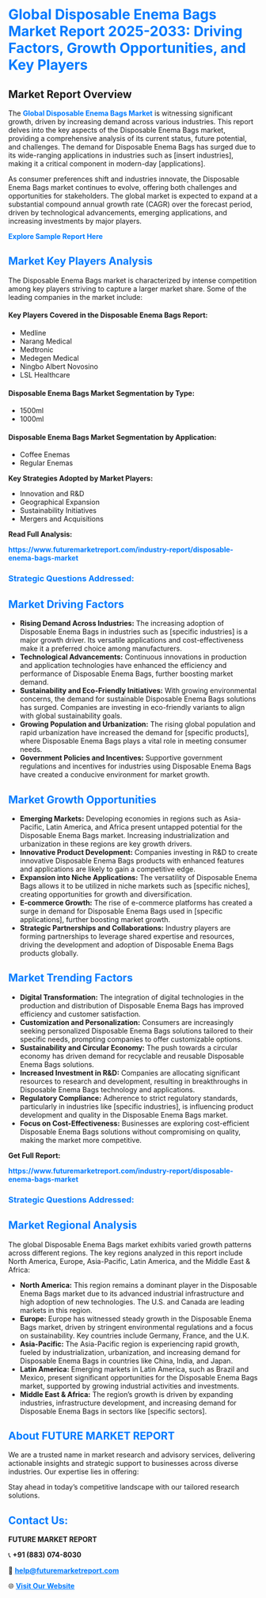 <h1 style="color: #007BFF;">Global Disposable Enema Bags Market Report 2025-2033: Driving Factors, Growth Opportunities, and Key Players</h1>

<section id="overview">
<h2>Market Report Overview</h2>
<p>The <a href="https://www.futuremarketreport.com/industry-report/disposable-enema-bags-market" style="color: #007BFF; text-decoration: none;"><strong>Global Disposable Enema Bags Market</strong></a> is witnessing significant growth, driven by increasing demand across various industries. This report delves into the key aspects of the Disposable Enema Bags market, providing a comprehensive analysis of its current status, future potential, and challenges. The demand for Disposable Enema Bags has surged due to its wide-ranging applications in industries such as [insert industries], making it a critical component in modern-day [applications].</p>
<p>As consumer preferences shift and industries innovate, the Disposable Enema Bags market continues to evolve, offering both challenges and opportunities for stakeholders. The global market is expected to expand at a substantial compound annual growth rate (CAGR) over the forecast period, driven by technological advancements, emerging applications, and increasing investments by major players.</p>
</section>

<section id="overview">
<p><a href="https://www.futuremarketreport.com/request-sample/reportId=79410" style="color: #007BFF; text-decoration: none;"><strong>Explore Sample Report Here</strong></a></p>
</section>

<section id="key-players">
<h2 style="color: #007BFF;">Market Key Players Analysis</h2>
<p>The Disposable Enema Bags market is characterized by intense competition among key players striving to capture a larger market share. Some of the leading companies in the market include:</p>
<h4>Key Players Covered in the Disposable Enema Bags Report:</h4>
<ul><li>Medline</li><li>Narang Medical</li><li>Medtronic</li><li>Medegen Medical</li><li>Ningbo Albert Novosino</li><li>LSL Healthcare</li></ul>
<h4>Disposable Enema Bags Market Segmentation by Type:</h4>
<ul><li>1500ml</li><li>1000ml</li></ul>

<h4>Disposable Enema Bags Market Segmentation by Application:</h4>
<ul><li>Coffee Enemas</li><li>Regular Enemas</li></ul>
<p><strong>Key Strategies Adopted by Market Players:</strong></p>
<ul>
<li>Innovation and R&D</li>
<li>Geographical Expansion</li>
<li>Sustainability Initiatives</li>
<li>Mergers and Acquisitions</li>
</ul>
</section>

<section>
<p><strong>Read Full Analysis: </strong></p><a href="https://www.futuremarketreport.com/industry-report/disposable-enema-bags-market" style="color: #007BFF; text-decoration: none;"><strong>https://www.futuremarketreport.com/industry-report/disposable-enema-bags-market</strong></a>
<h3 style="color: #007BFF;">Strategic Questions Addressed:</h3>
</section>

<section id="driving-factors">
<h2 style="color: #007BFF;">Market Driving Factors</h2>
<ul>
<li><strong>Rising Demand Across Industries:</strong> The increasing adoption of Disposable Enema Bags in industries such as [specific industries] is a major growth driver. Its versatile applications and cost-effectiveness make it a preferred choice among manufacturers.</li>
<li><strong>Technological Advancements:</strong> Continuous innovations in production and application technologies have enhanced the efficiency and performance of Disposable Enema Bags, further boosting market demand.</li>
<li><strong>Sustainability and Eco-Friendly Initiatives:</strong> With growing environmental concerns, the demand for sustainable Disposable Enema Bags solutions has surged. Companies are investing in eco-friendly variants to align with global sustainability goals.</li>
<li><strong>Growing Population and Urbanization:</strong> The rising global population and rapid urbanization have increased the demand for [specific products], where Disposable Enema Bags plays a vital role in meeting consumer needs.</li>
<li><strong>Government Policies and Incentives:</strong> Supportive government regulations and incentives for industries using Disposable Enema Bags have created a conducive environment for market growth.</li>
</ul>
</section>

<section id="growth-opportunities">
<h2 style="color: #007BFF;">Market Growth Opportunities</h2>
<ul>
<li><strong>Emerging Markets:</strong> Developing economies in regions such as Asia-Pacific, Latin America, and Africa present untapped potential for the Disposable Enema Bags market. Increasing industrialization and urbanization in these regions are key growth drivers.</li>
<li><strong>Innovative Product Development:</strong> Companies investing in R&D to create innovative Disposable Enema Bags products with enhanced features and applications are likely to gain a competitive edge.</li>
<li><strong>Expansion into Niche Applications:</strong> The versatility of Disposable Enema Bags allows it to be utilized in niche markets such as [specific niches], creating opportunities for growth and diversification.</li>
<li><strong>E-commerce Growth:</strong> The rise of e-commerce platforms has created a surge in demand for Disposable Enema Bags used in [specific applications], further boosting market growth.</li>
<li><strong>Strategic Partnerships and Collaborations:</strong> Industry players are forming partnerships to leverage shared expertise and resources, driving the development and adoption of Disposable Enema Bags products globally.</li>
</ul>
</section>

<section id="trending-factors">
<h2 style="color: #007BFF;">Market Trending Factors</h2>
<ul>
<li><strong>Digital Transformation:</strong> The integration of digital technologies in the production and distribution of Disposable Enema Bags has improved efficiency and customer satisfaction.</li>
<li><strong>Customization and Personalization:</strong> Consumers are increasingly seeking personalized Disposable Enema Bags solutions tailored to their specific needs, prompting companies to offer customizable options.</li>
<li><strong>Sustainability and Circular Economy:</strong> The push towards a circular economy has driven demand for recyclable and reusable Disposable Enema Bags solutions.</li>
<li><strong>Increased Investment in R&D:</strong> Companies are allocating significant resources to research and development, resulting in breakthroughs in Disposable Enema Bags technology and applications.</li>
<li><strong>Regulatory Compliance:</strong> Adherence to strict regulatory standards, particularly in industries like [specific industries], is influencing product development and quality in the Disposable Enema Bags market.</li>
<li><strong>Focus on Cost-Effectiveness:</strong> Businesses are exploring cost-efficient Disposable Enema Bags solutions without compromising on quality, making the market more competitive.</li>
</ul>
</section>

<section>
<p><strong>Get Full Report: </strong></p><a href="https://www.futuremarketreport.com/industry-report/disposable-enema-bags-market" style="color: #007BFF; text-decoration: none;"><strong>https://www.futuremarketreport.com/industry-report/disposable-enema-bags-market</strong></a>
<h3 style="color: #007BFF;">Strategic Questions Addressed:</h3>
</section>


<section id="regional-analysis">
<h2 style="color: #007BFF;">Market Regional Analysis</h2>
<p>The global Disposable Enema Bags market exhibits varied growth patterns across different regions. The key regions analyzed in this report include North America, Europe, Asia-Pacific, Latin America, and the Middle East & Africa:</p>
<ul>
<li><strong>North America:</strong> This region remains a dominant player in the Disposable Enema Bags market due to its advanced industrial infrastructure and high adoption of new technologies. The U.S. and Canada are leading markets in this region.</li>
<li><strong>Europe:</strong> Europe has witnessed steady growth in the Disposable Enema Bags market, driven by stringent environmental regulations and a focus on sustainability. Key countries include Germany, France, and the U.K.</li>
<li><strong>Asia-Pacific:</strong> The Asia-Pacific region is experiencing rapid growth, fueled by industrialization, urbanization, and increasing demand for Disposable Enema Bags in countries like China, India, and Japan.</li>
<li><strong>Latin America:</strong> Emerging markets in Latin America, such as Brazil and Mexico, present significant opportunities for the Disposable Enema Bags market, supported by growing industrial activities and investments.</li>
<li><strong>Middle East & Africa:</strong> The region’s growth is driven by expanding industries, infrastructure development, and increasing demand for Disposable Enema Bags in sectors like [specific sectors].</li>
</ul>
</section>

<footer>
<h2 style="color: #007BFF;">About FUTURE MARKET REPORT</h2>
<p>We are a trusted name in market research and advisory services, delivering actionable insights and strategic support to businesses across diverse industries. Our expertise lies in offering:</p>

<p>Stay ahead in today’s competitive landscape with our tailored research solutions.</p>

<h2 style="color: #007BFF;">Contact Us:</h2>
<p><strong>FUTURE MARKET REPORT</strong></p>
<p>📞 <strong>+91 (883) 074-8030</strong></p>
<p>📧 <strong><a href="mailto:help@futuremarketreport.com" style="color: #007BFF;">help@futuremarketreport.com</a></strong></p>
<p>🌐 <strong><a href="https://www.futuremarketreport.com/" style="color: #007BFF;">Visit Our Website</a></strong></p>
</footer>
